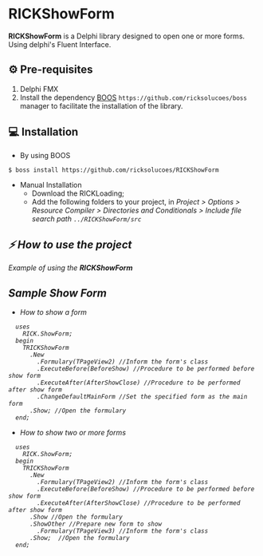 [0]: https://github.com/ricksolucoes/boss "Site do BOOS"

# RICKShowForm

**RICKShowForm** is a Delphi library designed to open one or more forms. Using delphi's Fluent Interface.

## ⚙️ Pre-requisites

1. Delphi FMX
2. Install the dependency [BOOS][0] ```https://github.com/ricksolucoes/boss``` manager to facilitate the installation of the library.

## 💻 Installation

- By using BOOS
```shell
$ boss install https://github.com/ricksolucoes/RICKShowForm
```
- Manual Installation
  - Download the RICKLoading;
  - Add the following folders to your project, in <em>Project &gt; Options &gt; Resource Compiler &gt; Directories and Conditionals &gt; Include file search path ``` ../RICKShowForm/src ```

 ## ⚡️ How to use the project
Example of using the **RICKShowForm**

## Sample Show Form
  
- How to show a form
```delphi  
  uses
    RICK.ShowForm;
  begin
    TRICKShowForm
      .New
        .Formulary(TPageView2) //Inform the form's class
        .ExecuteBefore(BeforeShow) //Procedure to be performed before show form
        .ExecuteAfter(AfterShowClose) //Procedure to be performed after show form
        .ChangeDefaultMainForm //Set the specified form as the main form
      .Show; //Open the formulary
  end;
```
- How to show two or more forms
```delphi  
  uses
    RICK.ShowForm;
  begin
    TRICKShowForm
      .New
        .Formulary(TPageView2) //Inform the form's class
        .ExecuteBefore(BeforeShow) //Procedure to be performed before show form
        .ExecuteAfter(AfterShowClose) //Procedure to be performed after show form
      .Show //Open the formulary
      .ShowOther //Prepare new form to show
        .Formulary(TPageView3) //Inform the form's class
      .Show;  //Open the formulary
  end;
```
